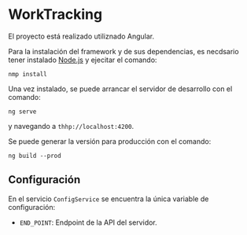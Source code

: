 # WorkTracking

El proyecto está realizado utiliznado Angular.

Para la instalación del framework y de sus dependencias, es necdsario tener instalado [Node.js](https://nodejs.org/es/) y ejecitar el comando:

`nmp install`

Una vez instalado, se puede arrancar el servidor de desarrollo con el comando:

`ng serve`

y navegando a `thhp://localhost:4200`.

Se puede generar la versión para producción con el comando:

`ng build --prod`

## Configuración

En el servicio `ConfigService` se encuentra la única variable de configuración:

* `END_POINT`: Endpoint de la API del servidor.